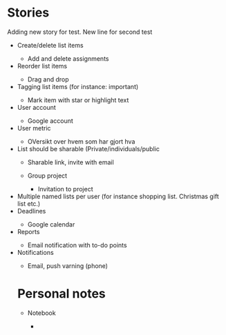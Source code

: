 <h1> Stories </h1>

<p>
  Adding new story for test.
  New line for second test
</p>

<ul>
    <li>Create/delete list items</li>
        <ul><li>Add and delete assignments</li></ul>
    <li>Reorder list items</li>
        <ul><li>Drag and drop</li></ul>  
    <li>Tagging list items (for instance: important)</li>
        <ul><li>Mark item with star or highlight text</li></ul>
    <li>User account</li>
        <ul><li>Google account</li></ul>
    <li>User metric</li>
        <ul><li>OVersikt over hvem som har gjort hva</li></ul>
    <li>List should be sharable (Private/individuals/public</li>
        <ul><li>Sharable link, invite with email</li></ul>
        <ul><li>Group project</li>
            <ul><li>Invitation to project</li></ul></ul>
    <li>Multiple named lists per user (for instance shopping list. Christmas gift list etc.)</li>
    <li>Deadlines</li>
        <ul><li>Google calendar</li></ul>
    <li>Reports</li>
        <ul><li>Email notification with to-do points</li></ul>
    <li>Notifications</li>
        <ul><li>Email, push varning (phone)</li></ul>
   
<h1>Personal notes</h1>
    <ul>
        <li>Notebook</li>
            <ul><li></li></ul>
   </ul>